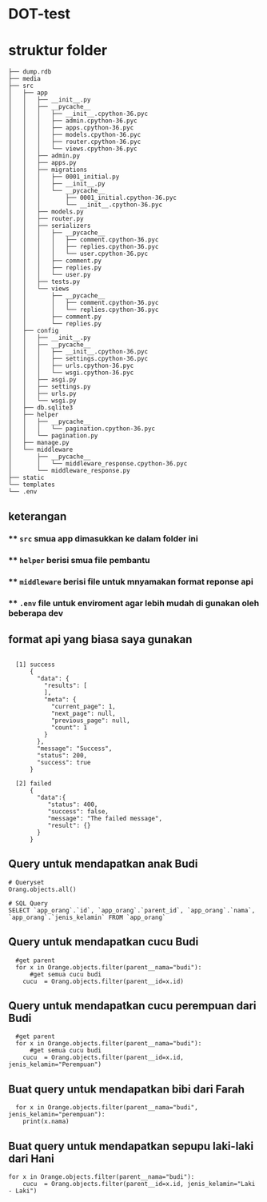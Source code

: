# DOT-test

# struktur folder
```
├── dump.rdb
├── media
├── src
│   ├── app
│   │   ├── __init__.py
│   │   ├── __pycache__
│   │   │   ├── __init__.cpython-36.pyc
│   │   │   ├── admin.cpython-36.pyc
│   │   │   ├── apps.cpython-36.pyc
│   │   │   ├── models.cpython-36.pyc
│   │   │   ├── router.cpython-36.pyc
│   │   │   └── views.cpython-36.pyc
│   │   ├── admin.py
│   │   ├── apps.py
│   │   ├── migrations
│   │   │   ├── 0001_initial.py
│   │   │   ├── __init__.py
│   │   │   └── __pycache__
│   │   │       ├── 0001_initial.cpython-36.pyc
│   │   │       └── __init__.cpython-36.pyc
│   │   ├── models.py
│   │   ├── router.py
│   │   ├── serializers
│   │   │   ├── __pycache__
│   │   │   │   ├── comment.cpython-36.pyc
│   │   │   │   ├── replies.cpython-36.pyc
│   │   │   │   └── user.cpython-36.pyc
│   │   │   ├── comment.py
│   │   │   ├── replies.py
│   │   │   └── user.py
│   │   ├── tests.py
│   │   └── views
│   │       ├── __pycache__
│   │       │   ├── comment.cpython-36.pyc
│   │       │   └── replies.cpython-36.pyc
│   │       ├── comment.py
│   │       └── replies.py
│   ├── config
│   │   ├── __init__.py
│   │   ├── __pycache__
│   │   │   ├── __init__.cpython-36.pyc
│   │   │   ├── settings.cpython-36.pyc
│   │   │   ├── urls.cpython-36.pyc
│   │   │   └── wsgi.cpython-36.pyc
│   │   ├── asgi.py
│   │   ├── settings.py
│   │   ├── urls.py
│   │   └── wsgi.py
│   ├── db.sqlite3
│   ├── helper
│   │   ├── __pycache__
│   │   │   └── pagination.cpython-36.pyc
│   │   └── pagination.py
│   ├── manage.py
│   └── middleware
│       ├── __pycache__
│       │   └── middleware_response.cpython-36.pyc
│       └── middleware_response.py
├── static
└── templates
└── .env

```

## keterangan
### ** ```src``` smua app dimasukkan ke dalam folder ini
### ** ```helper``` berisi smua file pembantu
### ** ```middleware``` berisi file untuk mnyamakan format reponse api
### ** ```.env``` file untuk enviroment agar lebih mudah di gunakan oleh beberapa dev

## format api yang biasa saya gunakan
```

  [1] success 
      {
        "data": {
          "results": [
          ],
          "meta": {
            "current_page": 1,
            "next_page": null,
            "previous_page": null,
            "count": 1
          }
        },
        "message": "Success",
        "status": 200,
        "success": true
      }

  [2] failed
      {
        "data":{
           "status": 400,
           "success": false,
           "message": "The failed message",
           "result": {}
        }        
      }
```


## Query untuk mendapatkan anak Budi
```
# Queryset
Orang.objects.all()

# SQL Query
SELECT `app_orang`.`id`, `app_orang`.`parent_id`, `app_orang`.`nama`, `app_orang`.`jenis_kelamin` FROM `app_orang`
```


## Query untuk mendapatkan cucu Budi
```
  #get parent 
  for x in Orange.objects.filter(parent__nama="budi"):
      #get semua cucu budi
    cucu  = Orang.objects.filter(parent__id=x.id)
```

## Query untuk mendapatkan cucu perempuan dari Budi
```
  #get parent 
  for x in Orange.objects.filter(parent__nama="budi"):
      #get semua cucu budi
    cucu  = Orang.objects.filter(parent__id=x.id, jenis_kelamin="Perempuan")
```

## Buat query untuk mendapatkan bibi dari Farah
``` 
  for x in Orange.objects.filter(parent__nama="budi", jenis_kelamin="perempuan"):
    print(x.nama)   
```

## Buat query untuk mendapatkan sepupu laki-laki dari Hani
```
for x in Orange.objects.filter(parent__nama="budi"):
    cucu  = Orang.objects.filter(parent__id=x.id, jenis_kelamin="Laki - Laki")

```

